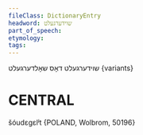 ```yaml
---
fileClass: DictionaryEntry
headword: שוידערגעלט
part_of_speech: 
etymology: 
tags: 
---
```

שוידערגעלט
דאָס
שאָלדערגעלט {variants}

CENTRAL
========

šóudɛgɛlʲt {POLAND, Wolbrom, 50196}
